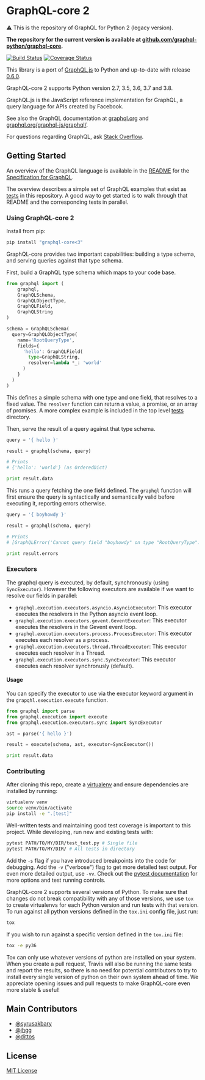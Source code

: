 # GraphQL-core 2

⚠️ This is the repository of GraphQL for Python 2 (legacy version).

**The repository for the current version is available at
[github.com/graphql-python/graphql-core](https://github.com/graphql-python/graphql-core).**

[![Build Status](https://travis-ci.org/graphql-python/graphql-core-legacy.svg?branch=master)](https://travis-ci.org/graphql-python/graphql-core-legacy)
[![Coverage Status](https://coveralls.io/repos/graphql-python/graphql-core-legacy/badge.svg?branch=master&service=github)](https://coveralls.io/github/graphql-python/graphql-core-legacy?branch=master)

This library is a port of [GraphQL.js](https://github.com/graphql/graphql-js) to Python
and up-to-date with release [0.6.0](https://github.com/graphql/graphql-js/releases/tag/v0.6.0).

GraphQL-core 2 supports Python version 2.7, 3.5, 3.6, 3.7 and 3.8. 

GraphQL.js is the JavaScript reference implementation for GraphQL,
a query language for APIs created by Facebook.

See also the GraphQL documentation at [graphql.org](https://graphql.org/) and
[graphql.org/graphql-js/graphql/](https://graphql.org/graphql-js/graphql/).

For questions regarding GraphQL, ask [Stack Overflow](http://stackoverflow.com/questions/tagged/graphql).

## Getting Started

An overview of the GraphQL language is available in the
[README](https://github.com/graphql/graphql-spec/blob/master/README.md) for the
[Specification for GraphQL](https://github.com/graphql/graphql-spec).

The overview describes a simple set of GraphQL examples that exist as
[tests](https://github.com/graphql-python/graphql-core-legacy/tree/master/tests/)
in this repository. A good way to get started is to walk through that README
and the corresponding tests in parallel.

### Using GraphQL-core 2

Install from pip:

```sh
pip install "graphql-core<3"
```

GraphQL-core provides two important capabilities: building a type schema, and
serving queries against that type schema.

First, build a GraphQL type schema which maps to your code base.

```python
from graphql import (
    graphql,
    GraphQLSchema,
    GraphQLObjectType,
    GraphQLField,
    GraphQLString
)

schema = GraphQLSchema(
  query=GraphQLObjectType(
    name='RootQueryType',
    fields={
      'hello': GraphQLField(
        type=GraphQLString,
        resolver=lambda *_: 'world'
      )
    }
  )
)
```

This defines a simple schema with one type and one field, that resolves to a fixed value.
The `resolver` function can return a value, a promise, or an array of promises.
A more complex example is included in the top level
[tests](https://github.com/graphql-python/graphql-core-legacy/tree/master/tests/) directory.

Then, serve the result of a query against that type schema.

```python
query = '{ hello }'

result = graphql(schema, query)

# Prints
# {'hello': 'world'} (as OrderedDict)

print result.data
```

This runs a query fetching the one field defined. The `graphql` function will first ensure
the query is syntactically and semantically valid before executing it, reporting errors otherwise.

```python
query = '{ boyhowdy }'

result = graphql(schema, query)

# Prints
# [GraphQLError('Cannot query field "boyhowdy" on type "RootQueryType".',)]

print result.errors
```

### Executors

The graphql query is executed, by default, synchronously (using `SyncExecutor`). However the following executors are available if we want to resolve our fields in parallel:

- `graphql.execution.executors.asyncio.AsyncioExecutor`: This executor executes the resolvers in the Python asyncio event loop.
- `graphql.execution.executors.gevent.GeventExecutor`: This executor executes the resolvers in the Gevent event loop.
- `graphql.execution.executors.process.ProcessExecutor`: This executor executes each resolver as a process.
- `graphql.execution.executors.thread.ThreadExecutor`: This executor executes each resolver in a Thread.
- `graphql.execution.executors.sync.SyncExecutor`: This executor executes each resolver synchronusly (default).

#### Usage

You can specify the executor to use via the executor keyword argument in the `grapqhl.execution.execute` function.

```python
from graphql import parse
from graphql.execution import execute
from graphql.execution.executors.sync import SyncExecutor

ast = parse('{ hello }')

result = execute(schema, ast, executor=SyncExecutor())

print result.data
```

### Contributing

After cloning this repo, create a [virtualenv](https://virtualenv.pypa.io/en/stable/) and ensure dependencies are installed by running:

```sh
virtualenv venv
source venv/bin/activate
pip install -e ".[test]"
```

Well-written tests and maintaining good test coverage is important to this project. While developing, run new and existing tests with:

```sh
pytest PATH/TO/MY/DIR/test_test.py # Single file
pytest PATH/TO/MY/DIR/ # All tests in directory
```

Add the `-s` flag if you have introduced breakpoints into the code for debugging.
Add the `-v` ("verbose") flag to get more detailed test output. For even more detailed output, use `-vv`.
Check out the [pytest documentation](https://docs.pytest.org/en/latest/) for more options and test running controls.

GraphQL-core 2 supports several versions of Python. To make sure that changes do not break compatibility
with any of those versions, we use `tox` to create virtualenvs for each Python version and run tests with that version.
To run against all python versions defined in the `tox.ini` config file, just run:

```sh
tox
```

If you wish to run against a specific version defined in the `tox.ini` file:

```sh
tox -e py36
```

Tox can only use whatever versions of python are installed on your system. When you create a pull request, Travis will also be running the same tests and report the results, so there is no need for potential contributors to try to install every single version of python on their own system ahead of time. We appreciate opening issues and pull requests to make GraphQL-core even more stable & useful!

## Main Contributors

- [@syrusakbary](https://github.com/syrusakbary/)
- [@jhgg](https://github.com/jhgg/)
- [@dittos](https://github.com/dittos/)

## License

[MIT License](https://github.com/graphql-python/graphql-core-legacy/blob/master/LICENSE)

